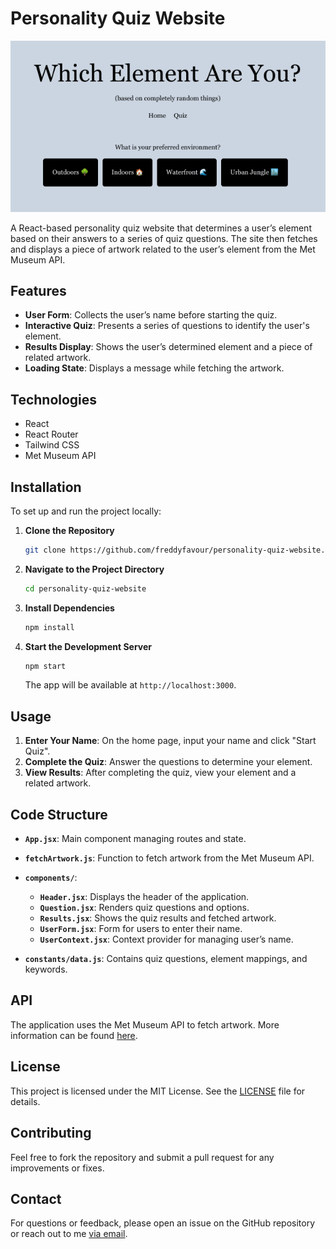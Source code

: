 # Personality Quiz Website

![preview image of website](./src/assets/preview.png)

A React-based personality quiz website that determines a user’s element based on their answers to a series of quiz questions. The site then fetches and displays a piece of artwork related to the user’s element from the Met Museum API.

## Features

- **User Form**: Collects the user’s name before starting the quiz.
- **Interactive Quiz**: Presents a series of questions to identify the user's element.
- **Results Display**: Shows the user’s determined element and a piece of related artwork.
- **Loading State**: Displays a message while fetching the artwork.

## Technologies

- React
- React Router
- Tailwind CSS
- Met Museum API

## Installation

To set up and run the project locally:

1. **Clone the Repository**
   ```bash
   git clone https://github.com/freddyfavour/personality-quiz-website.git
   ```
2. **Navigate to the Project Directory**
   ```bash
   cd personality-quiz-website
   ```
3. **Install Dependencies**
   ```bash
   npm install
   ```
4. **Start the Development Server**
   ```bash
   npm start
   ```
   The app will be available at `http://localhost:3000`.

## Usage

1. **Enter Your Name**: On the home page, input your name and click "Start Quiz".
2. **Complete the Quiz**: Answer the questions to determine your element.
3. **View Results**: After completing the quiz, view your element and a related artwork.

## Code Structure

- **`App.jsx`**: Main component managing routes and state.
- **`fetchArtwork.js`**: Function to fetch artwork from the Met Museum API.
- **`components/`**:

  - **`Header.jsx`**: Displays the header of the application.
  - **`Question.jsx`**: Renders quiz questions and options.
  - **`Results.jsx`**: Shows the quiz results and fetched artwork.
  - **`UserForm.jsx`**: Form for users to enter their name.
  - **`UserContext.jsx`**: Context provider for managing user’s name.

- **`constants/data.js`**: Contains quiz questions, element mappings, and keywords.

## API

The application uses the Met Museum API to fetch artwork. More information can be found [here](https://metmuseum.github.io/).

## License

This project is licensed under the MIT License. See the [LICENSE](LICENSE) file for details.

## Contributing

Feel free to fork the repository and submit a pull request for any improvements or fixes.

## Contact

For questions or feedback, please open an issue on the GitHub repository or reach out to me [via email](mailto:alfredfavour76@gmail.com).
